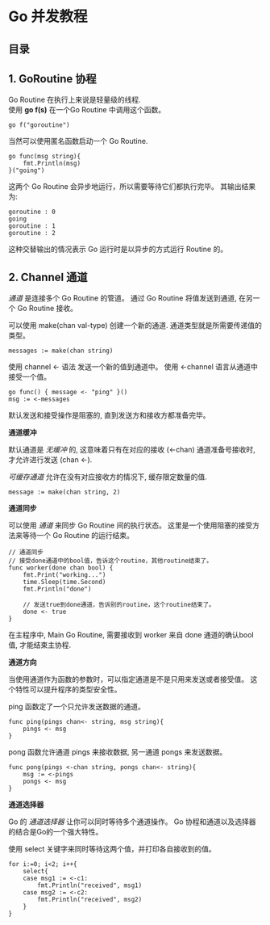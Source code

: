 # Go 并发教程

## 目录

## 1. GoRoutine 协程
Go Routine 在执行上来说是轻量级的线程.  
使用 **go f(s)** 在一个Go Routine 中调用这个函数。  
    
    go f("goroutine")

当然可以使用匿名函数启动一个 Go Routine. 

    go func(msg string){
	    fmt.Println(msg)
	}("going")

这两个 Go Routine 会异步地运行，所以需要等待它们都执行完毕。
其输出结果为:

    goroutine : 0
    going
    goroutine : 1
    goroutine : 2

这种交替输出的情况表示 Go 运行时是以异步的方式运行 Routine 的。

## 2. Channel 通道
*通道* 是连接多个 Go Routine 的管道。 
通过 Go Routine 将值发送到通道, 在另一个 Go Routine 接收。

可以使用 make(chan val-type) 创建一个新的通道. 通道类型就是所需要传递值的类型。

    messages := make(chan string)

使用 channel <- 语法 发送一个新的值到通道中。
使用 <-channel 语言从通道中 接受一个值。

    go func() { message <- "ping" }()
    msg := <-messages

默认发送和接受操作是阻塞的, 直到发送方和接收方都准备完毕。  

**通道缓冲**

默认通道是 *无缓冲* 的, 这意味着只有在对应的接收 (<-chan) 通道准备号接收时, 才允许进行发送 (chan <-).   

*可缓存通道* 允许在没有对应接收方的情况下, 缓存限定数量的值.   

    message := make(chan string, 2)

**通道同步**

可以使用 *通道* 来同步 Go Routine 间的执行状态。
这里是一个使用阻塞的接受方法来等待一个 Go Routine 的运行结束。

    // 通道同步
    // 接受done通道中的bool值，告诉这个routine，其他routine结束了。
    func worker(done chan bool) {
        fmt.Print("working...")
        time.Sleep(time.Second)
        fmt.Println("done")

        // 发送true到done通道，告诉别的routine，这个routine结束了。
        done <- true
    }

在主程序中, Main Go Routine, 需要接收到 worker 来自 done 通道的确认bool值, 才能结束主协程.   

**通道方向**

当使用通道作为函数的参数时，可以指定通道是不是只用来发送或者接受值。
这个特性可以提升程序的类型安全性。

ping 函数定了一个只允许发送数据的通道。

    func ping(pings chan<- string, msg string){
        pings <- msg
    }
pong 函数允许通道 pings 来接收数据, 另一通道 pongs 来发送数据。

    func pong(pings <-chan string, pongs chan<- string){
        msg := <-pings
        pongs <- msg
    }

**通道选择器**

Go 的 *通道选择器* 让你可以同时等待多个通道操作。
Go 协程和通道以及选择器的结合是Go的一个强大特性。

使用 select 关键字来同时等待这两个值，并打印各自接收到的值。

    for i:=0; i<2; i++{
		select{
		case msg1 := <-c1:
			fmt.Println("received", msg1)
		case msg2 := <-c2:
			fmt.Println("received", msg2)
		}
	}